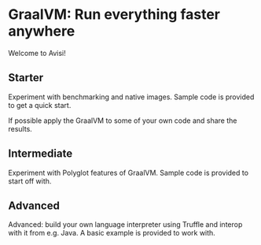 
# GraalVM: Run everything faster anywhere

Welcome to Avisi!


## Starter

Experiment with benchmarking and native images. Sample code is provided to get a quick start.

If possible apply the GraalVM to some of your own code and share the results.

## Intermediate

Experiment with Polyglot features of GraalVM. Sample code is provided to start off with.

## Advanced

Advanced: build your own language interpreter using Truffle and interop with it from e.g. Java. A basic example is provided to work with.
